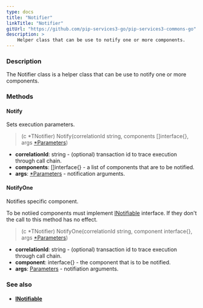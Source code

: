```yaml
---
type: docs
title: "Notifier"
linkTitle: "Notifier"
gitUrl: "https://github.com/pip-services3-go/pip-services3-commons-go"
description: >
    Helper class that can be use to notify one or more components.
---
```


### Description

The Notifier class is a helper class that can be use to notify one or more components.

### Methods

#### Notify
Sets execution parameters.

> (c *TNotifier) Notify(correlationId string, components []interface{}, args [*Parameters](../parameters))

- **correlationId**: string - (optional) transaction id to trace execution through call chain.
- **components**: []interface{} - a list of components that are to be notified.
- **args**: [*Parameters](../parameters) - notification arguments.

#### NotifyOne
Notifies specific component.

To be notiied components must implement [INotifiable](../inotifiable) interface.
If they don't the call to this method has no effect.

> (c *TNotifier) NotifyOne(correlationId string, component interface{}, args [*Parameters](../parameters))

- **correlationId**: string - (optional) transaction id to trace execution through call chain.
- **component**: interface{} - the component that is to be notified.
- **args**: [Parameters](../parameters) - notifiation arguments.


### See also
- #### [INotifiable](../inotifiable)
